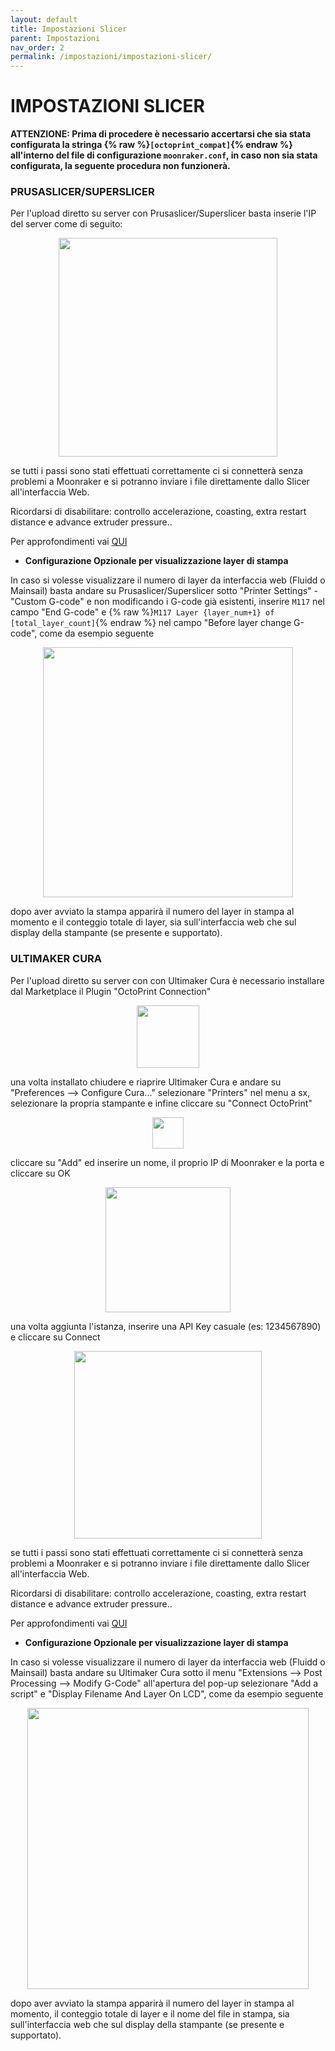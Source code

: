 ```yaml
---
layout: default
title: Impostazioni Slicer
parent: Impostazioni
nav_order: 2
permalink: /impostazioni/impostazioni-slicer/
---
```


# IMPOSTAZIONI SLICER


**ATTENZIONE: Prima di procedere è necessario accertarsi che sia stata configurata la stringa {% raw %}`[octoprint_compat]`{% endraw %} all'interno del file di configurazione `moonraker.conf`, in caso non sia stata configurata, la seguente procedura non funzionerà.**


### PRUSASLICER/SUPERSLICER

Per l'upload diretto su server con Prusaslicer/Superslicer basta inserie l'IP del server come di seguito:

<p align="center">
<img src="https://raw.githubusercontent.com/sugar012/klipperITA/main/images/image13.png" height="350">
</p>

se tutti i passi sono stati effettuati correttamente ci si connetterà senza problemi a Moonraker e si potranno inviare i file direttamente dallo Slicer all'interfaccia Web. 

Ricordarsi di disabilitare: controllo accelerazione, coasting, extra restart distance e advance extruder pressure..

Per approfondimenti vai [QUI](https://github.com/KevinOConnor/klipper/blob/master/docs/Slicers.md)

- **Configurazione Opzionale per visualizzazione layer di stampa**

In caso si volesse visualizzare il numero di layer da interfaccia web (Fluidd o Mainsail) basta andare su Prusaslicer/Superslicer sotto "Printer Settings" - "Custom G-code" e non modificando i G-code già esistenti, inserire `M117` nel campo "End G-code" e {% raw %}`M117 Layer {layer_num+1} of [total_layer_count]`{% endraw %} nel campo "Before layer change G-code", come da esempio seguente

<p align="center">
<img src="https://raw.githubusercontent.com/sugar012/klipperITA/main/images/prusaslicer-superslicer-layer.png" height="400">
</p>

dopo aver avviato la stampa apparirà il numero del layer in stampa al momento e il conteggio totale di layer, sia sull'interfaccia web che sul display della stampante (se presente e supportato).

### ULTIMAKER CURA

Per l'upload diretto su server con con Ultimaker Cura è necessario installare dal Marketplace il Plugin "OctoPrint Connection"

<p align="center">
<img src="https://raw.githubusercontent.com/sugar012/klipperITA/main/images/octoprint_connection.png" height="100">
</p>

una volta installato chiudere e riaprire Ultimaker Cura e andare su "Preferences --> Configure Cura..." selezionare "Printers" nel menu a sx, selezionare la propria stampante e infine cliccare su "Connect OctoPrint"

<p align="center">
<img src="https://raw.githubusercontent.com/sugar012/klipperITA/main/images/connect_octoprint.png" height="50">
</p>

cliccare su "Add" ed inserire un nome, il proprio IP di Moonraker e la porta e cliccare su OK

<p align="center">
<img src="https://raw.githubusercontent.com/sugar012/klipperITA/main/images/add_moonraker.png" height="200">
</p>

una volta aggiunta l'istanza, inserire una API Key casuale (es: 1234567890) e cliccare su Connect

<p align="center">
<img src="https://raw.githubusercontent.com/sugar012/klipperITA/main/images/moonraker_octoprint_cura.png" height="300">
</p>

se tutti i passi sono stati effettuati correttamente ci si connetterà senza problemi a Moonraker e si potranno inviare i file direttamente dallo Slicer all'interfaccia Web. 

Ricordarsi di disabilitare: controllo accelerazione, coasting, extra restart distance e advance extruder pressure..

Per approfondimenti vai [QUI](https://github.com/KevinOConnor/klipper/blob/master/docs/Slicers.md)

- **Configurazione Opzionale per visualizzazione layer di stampa**

In caso si volesse visualizzare il numero di layer da interfaccia web (Fluidd o Mainsail) basta andare su Ultimaker Cura sotto il menu "Extensions --> Post Processing --> Modify G-Code" all'apertura del pop-up selezionare "Add a script" e "Display Filename And Layer On LCD", come da esempio seguente

<p align="center">
<img src="https://raw.githubusercontent.com/sugar012/klipperITA/main/images/cura-layer-display.png" height="450">
</p>

dopo aver avviato la stampa apparirà il numero del layer in stampa al momento, il conteggio totale di layer e il nome del file in stampa, sia sull'interfaccia web che sul display della stampante (se presente e supportato).
